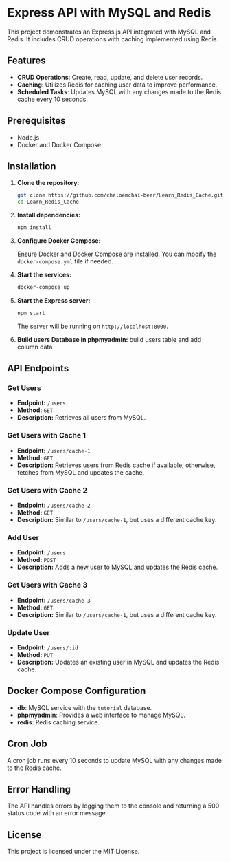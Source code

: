 # Express API with MySQL and Redis

This project demonstrates an Express.js API integrated with MySQL and Redis. It includes CRUD operations with caching implemented using Redis.

## Features

- **CRUD Operations**: Create, read, update, and delete user records.
- **Caching**: Utilizes Redis for caching user data to improve performance.
- **Scheduled Tasks**: Updates MySQL with any changes made to the Redis cache every 10 seconds.

## Prerequisites

- Node.js
- Docker and Docker Compose

## Installation

1. **Clone the repository:**

    ```bash
    git clone https://github.com/chaloemchai-beer/Learn_Redis_Cache.git
    cd Learn_Redis_Cache
    ```

2. **Install dependencies:**

    ```bash
    npm install
    ```

3. **Configure Docker Compose:**

    Ensure Docker and Docker Compose are installed. You can modify the `docker-compose.yml` file if needed.

4. **Start the services:**

    ```bash
    docker-compose up
    ```

5. **Start the Express server:**

    ```bash
    npm start
    ```

    The server will be running on `http://localhost:8000`.

6. **Build users Database in phpmyadmin:**
    build users table and add column data
## API Endpoints

### Get Users

- **Endpoint:** `/users`
- **Method:** `GET`
- **Description:** Retrieves all users from MySQL.

### Get Users with Cache 1

- **Endpoint:** `/users/cache-1`
- **Method:** `GET`
- **Description:** Retrieves users from Redis cache if available; otherwise, fetches from MySQL and updates the cache.

### Get Users with Cache 2

- **Endpoint:** `/users/cache-2`
- **Method:** `GET`
- **Description:** Similar to `/users/cache-1`, but uses a different cache key.

### Add User

- **Endpoint:** `/users`
- **Method:** `POST`
- **Description:** Adds a new user to MySQL and updates the Redis cache.

### Get Users with Cache 3

- **Endpoint:** `/users/cache-3`
- **Method:** `GET`
- **Description:** Similar to `/users/cache-1`, but uses a different cache key.

### Update User

- **Endpoint:** `/users/:id`
- **Method:** `PUT`
- **Description:** Updates an existing user in MySQL and updates the Redis cache.

## Docker Compose Configuration

- **db**: MySQL service with the `tutorial` database.
- **phpmyadmin**: Provides a web interface to manage MySQL.
- **redis**: Redis caching service.

## Cron Job

A cron job runs every 10 seconds to update MySQL with any changes made to the Redis cache.

## Error Handling

The API handles errors by logging them to the console and returning a 500 status code with an error message.

## License

This project is licensed under the MIT License.

